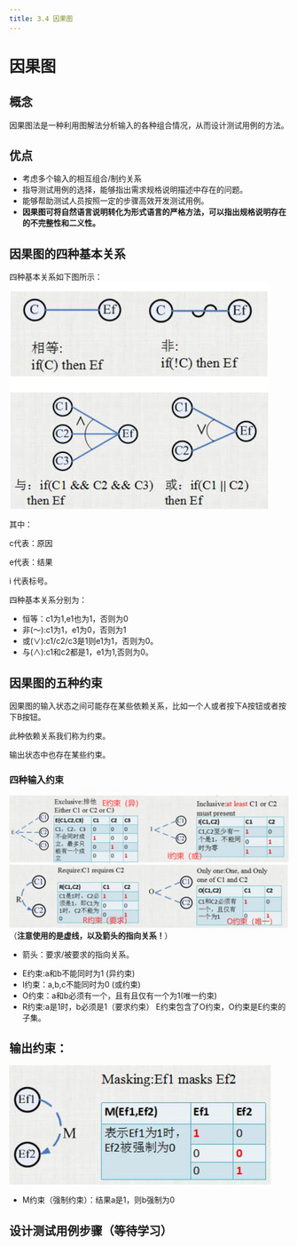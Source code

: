 ```yaml
---
title: 3.4 因果图
---
```


# 因果图

## 概念

因果图法是一种利用图解法分析输入的各种组合情况，从而设计测试用例的方法。

## 优点

+ 考虑多个输入的相互组合/制约关系
+ 指导测试用例的选择，能够指出需求规格说明描述中存在的问题。
+ 能够帮助测试人员按照一定的步骤高效开发测试用例。
+ **因果图可将自然语言说明转化为形式语言的严格方法，可以指出规格说明存在的不完整性和二义性。**

## 因果图的四种基本关系

四种基本关系如下图所示：
![image-20210917184550836](../../src/assets/img/image-20210917184550836.png)

其中：

c代表：原因

e代表：结果

i 代表标号。

四种基本关系分别为：

- 恒等：c1为1,e1也为1，否则为0
- 非(～):c1为1，e1为0，否则为1
- 或(∨):c1/c2/c3是1则e1为1，否则为0。
- 与(∧):c1和c2都是1，e1为1,否则为0。

## 因果图的五种约束

因果图的输入状态之间可能存在某些依赖关系，比如一个人或者按下A按钮或者按下B按钮。

此种依赖关系我们称为约束。

输出状态中也存在某些约束。

### 四种输入约束

![image-20210917184927133](../../src/assets/img/image-20210917184927133.png)（**注意使用的是虚线，以及箭头的指向关系！**）

* 箭头：要求/被要求的指向关系。

+ E约束:a和b不能同时为1 (异约束)
+ I约束：a,b,c不能同时为0 (或约束)
+ O约束：a和b必须有一个，且有且仅有一个为1(唯一约束)
+ R约束:a是1时，b必须是1（要求约束）
  E约束包含了O约束，O约束是E约束的子集。
## 输出约束：

![image-20210917191418336](../../src/assets/img/image-20210917191418336.png)

+ M约束（强制约束）：结果a是1，则b强制为0

## 设计测试用例步骤（等待学习）

